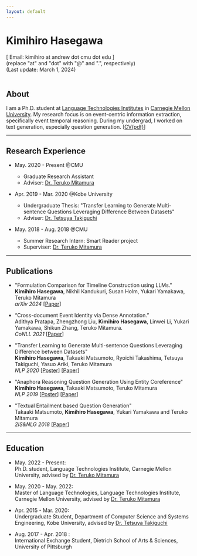 ```yaml
---
layout: default
---
```


# Kimihiro Hasegawa
[ Email: kimihiro at andrew dot cmu dot edu ]<br/>
(replace "at" and "dot" with "@" and ".", respectively)<br/>
(Last update: March 1, 2024)<br/><br/>

## About
I am a Ph.D. student at [Language Technologies Institutes](https://www.lti.cs.cmu.edu/) in [Carnegie Mellon University](https://www.cmu.edu/). My research focus is on event-centric information extraction, specifically event temporal reasoning. During my undergrad, I worked on text generation, especially question generation. [[CV(pdf)](https://drive.google.com/file/d/1fGAvWT2AmVUpuLq5hNzCks8o8zg_ZxzG/view?usp=sharing)]

<!-- ### _News_ -->

***
<!-- <br/> -->
## Research Experience
- May. 2020 - Present @CMU <br/>
  - Graduate Research Assistant
  - Adviser: [Dr. Teruko Mitamura](http://www.cs.cmu.edu/~teruko/)

- Apr. 2019 - Mar. 2020 @Kobe University <br/>
  - Undergraduate Thesis: "Transfer Learning to Generate Multi-sentence Questions Leveraging Difference Between Datasets"
  - Adviser: [Dr. Tetsuya Takiguchi](http://www.me.cs.scitec.kobe-u.ac.jp/~takigu/)

- May. 2018 - Aug. 2018 @CMU <br/>
  - Summer Research Intern: Smart Reader project
  - Superviser: [Dr. Teruko Mitamura](http://www.cs.cmu.edu/~teruko/)

***
<!-- <br/> -->
## Publications
- "Formulation Comparison for Timeline Construction using LLMs." <br/>
  __Kimihiro Hasegawa__, Nikhil Kandukuri, Susan Holm, Yukari Yamakawa, Teruko Mitamura<br/>
  _arXiv 2024_ [[Paper](https://arxiv.org/abs/2403.00990)]
- “Cross-document Event Identity via Dense Annotation.” <br/> 
  Adithya Pratapa, Zhengzhong Liu, __Kimihiro Hasegawa__, Linwei Li, Yukari Yamakawa, Shikun
Zhang, Teruko Mitamura.<br/>
  _CoNLL 2021_ [[Paper](https://aclanthology.org/2021.conll-1.39/)]

- "Transfer Learning to Generate Multi-sentence Questions Leveraging Difference between Datasets"<br/>
  __Kimihiro Hasegawa__, Takaaki Matsumoto, Ryoichi Takashima, Tetsuya Takiguchi, Yasuo Ariki, Teruko Mitamura<br/>
  _NLP 2020_ [[Poster](https://drive.google.com/file/d/1icHQc61CXhp-nS1lZLuxd0rke1Rbk3B9/view?usp=sharing)] [[Paper](https://www.anlp.jp/proceedings/annual_meeting/2020/pdf_dir/P5-26.pdf)]

- "Anaphora Reasoning Question Generation Using Entity Coreference"<br/>
  __Kimihiro Hasegawa__, Takaaki Matsumoto, Teruko Mitamura<br/>
  _NLP 2019_ [[Poster](https://drive.google.com/file/d/1LlrQe4RhtwODTitexcz3iuEYe4J_qlo3/view?usp=sharing)] [[Paper](http://www.anlp.jp/proceedings/annual_meeting/2019/pdf_dir/P5-18.pdf)]

- "Textual Entailment based Question Generation"<br/>
  Takaaki Matsumoto, __Kimihiro Hasegawa__, Yukari Yamakawa and Teruko Mitamura<br/>
  _2IS&NLG 2018_ [[Paper](https://www.aclweb.org/anthology/W18-6704)]

***
<!-- <br/> -->
## Education
- May. 2022 - Present: <br />
  Ph.D. student, Language Technologies Institute, Carnegie Mellon University, advised by [Dr. Teruko Mitamura](http://www.cs.cmu.edu/~teruko/)
  
- May. 2020 - May. 2022: <br/>
  Master of Language Technologies, Language Technologies Institute, Carnegie Mellon University, advised by [Dr. Teruko Mitamura](http://www.cs.cmu.edu/~teruko/)

- Apr. 2015 - Mar. 2020: <br/>
  Undergraduate Student, Department of Computer Science and Systems Engineering, Kobe University, advised by [Dr. Tetsuya Takiguchi](http://www.me.cs.scitec.kobe-u.ac.jp/~takigu/)

- Aug. 2017 - Apr. 2018 : <br/>
  International Exchange Student, Dietrich School of Arts & Sciences, University of Pittsburgh
